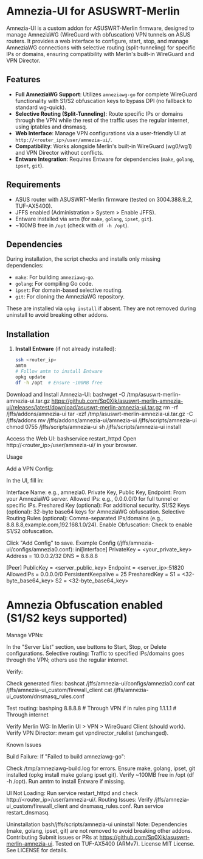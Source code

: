 # Amnezia-UI for ASUSWRT-Merlin

Amnezia-UI is a custom addon for ASUSWRT-Merlin firmware, designed to manage AmneziaWG (WireGuard with obfuscation) VPN tunnels on ASUS routers. It provides a web interface to configure, start, stop, and manage AmneziaWG connections with selective routing (split-tunneling) for specific IPs or domains, ensuring compatibility with Merlin's built-in WireGuard and VPN Director.

## Features
- **Full AmneziaWG Support**: Utilizes `amneziawg-go` for complete WireGuard functionality with S1/S2 obfuscation keys to bypass DPI (no fallback to standard wg-quick).
- **Selective Routing (Split-Tunneling)**: Route specific IPs or domains through the VPN while the rest of the traffic uses the regular internet, using iptables and dnsmasq.
- **Web Interface**: Manage VPN configurations via a user-friendly UI at `http://<router_ip>/user/amnezia-ui/`.
- **Compatibility**: Works alongside Merlin's built-in WireGuard (wg0/wg1) and VPN Director without conflicts.
- **Entware Integration**: Requires Entware for dependencies (`make`, `golang`, `ipset`, `git`).

## Requirements
- ASUS router with ASUSWRT-Merlin firmware (tested on 3004.388.9_2, TUF-AX5400).
- JFFS enabled (Administration > System > Enable JFFS).
- Entware installed via `amtm` (for `make`, `golang`, `ipset`, `git`).
- ~100MB free in `/opt` (check with `df -h /opt`).

## Dependencies
During installation, the script checks and installs only missing dependencies:
- `make`: For building `amneziawg-go`.
- `golang`: For compiling Go code.
- `ipset`: For domain-based selective routing.
- `git`: For cloning the AmneziaWG repository.

These are installed via `opkg install` if absent. They are not removed during uninstall to avoid breaking other addons.

## Installation
1. **Install Entware** (if not already installed):
   ```bash
   ssh <router_ip>
   amtm
   # Follow amtm to install Entware
   opkg update
   df -h /opt  # Ensure ~100MB free

Download and Install Amnezia-UI:
bashwget -O /tmp/asuswrt-merlin-amnezia-ui.tar.gz https://github.com/Sp0Xik/asuswrt-merlin-amnezia-ui/releases/latest/download/asuswrt-merlin-amnezia-ui.tar.gz
rm -rf /jffs/addons/amnezia-ui
tar -xzf /tmp/asuswrt-merlin-amnezia-ui.tar.gz -C /jffs/addons
mv /jffs/addons/amnezia-ui/amnezia-ui /jffs/scripts/amnezia-ui
chmod 0755 /jffs/scripts/amnezia-ui
sh /jffs/scripts/amnezia-ui install

Access the Web UI:
bashservice restart_httpd
Open http://<router_ip>/user/amnezia-ui/ in your browser.

Usage

Add a VPN Config:

In the UI, fill in:

Interface Name: e.g., amnezia0.
Private Key, Public Key, Endpoint: From your AmneziaWG server.
Allowed IPs: e.g., 0.0.0.0/0 for full tunnel or specific IPs.
Preshared Key (optional): For additional security.
S1/S2 Keys (optional): 32-byte base64 keys for AmneziaWG obfuscation.
Selective Routing Rules (optional): Comma-separated IPs/domains (e.g., 8.8.8.8,example.com,192.168.1.0/24).
Enable Obfuscation: Check to enable S1/S2 obfuscation.


Click "Add Config" to save.
Example Config (/jffs/amnezia-ui/configs/amnezia0.conf):
ini[Interface]
PrivateKey = <your_private_key>
Address = 10.0.0.2/32
DNS = 8.8.8.8

[Peer]
PublicKey = <server_public_key>
Endpoint = <server_ip>:51820
AllowedIPs = 0.0.0.0/0
PersistentKeepalive = 25
PresharedKey = <psk>
S1 = <32-byte_base64_key>
S2 = <32-byte_base64_key>
# Amnezia Obfuscation enabled (S1/S2 keys supported)



Manage VPNs:

In the "Server List" section, use buttons to Start, Stop, or Delete configurations.
Selective routing: Traffic to specified IPs/domains goes through the VPN; others use the regular internet.


Verify:

Check generated files:
bashcat /jffs/amnezia-ui/configs/amnezia0.conf
cat /jffs/amnezia-ui_custom/firewall_client
cat /jffs/amnezia-ui_custom/dnsmasq_rules.conf

Test routing:
bashping 8.8.8.8  # Through VPN if in rules
ping 1.1.1.1  # Through internet

Verify Merlin WG: In Merlin UI > VPN > WireGuard Client (should work).
Verify VPN Director: nvram get vpndirector_rulelist (unchanged).



Known Issues

Build Failure: If "Failed to build amneziawg-go":

Check /tmp/amneziawg-build.log for errors.
Ensure make, golang, ipset, git installed (opkg install make golang ipset git).
Verify ~100MB free in /opt (df -h /opt).
Run amtm to install Entware if missing.


UI Not Loading: Run service restart_httpd and check http://<router_ip>/user/amnezia-ui/.
Routing Issues: Verify /jffs/amnezia-ui_custom/firewall_client and dnsmasq_rules.conf. Run service restart_dnsmasq.

Uninstallation
bash/jffs/scripts/amnezia-ui uninstall
Note: Dependencies (make, golang, ipset, git) are not removed to avoid breaking other addons.
Contributing
Submit issues or PRs at https://github.com/Sp0Xik/asuswrt-merlin-amnezia-ui. Tested on TUF-AX5400 (ARMv7).
License
MIT License. See LICENSE for details.
